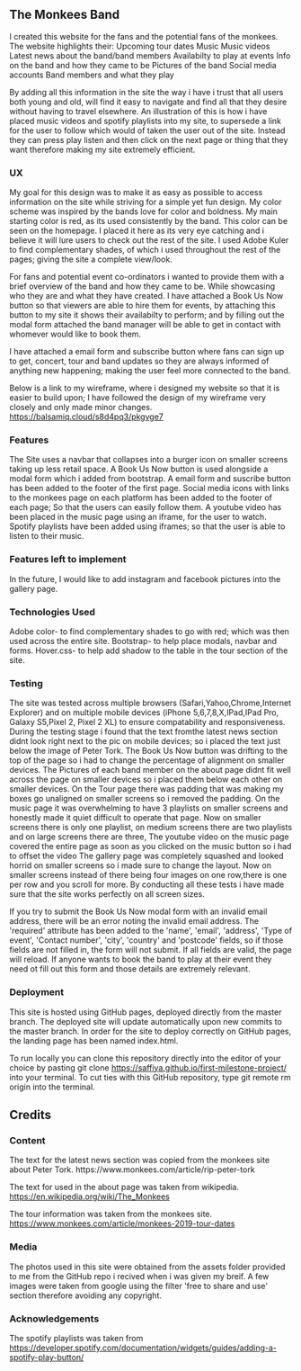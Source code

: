 <h2>The Monkees Band</h2>
I created this website for the fans and the potential fans of the monkees.
The website highlights their:
Upcoming tour dates 
Music
Music videos
Latest news about the band/band members
Availabilty to play at events 
Info on the band and how they came to be
Pictures of the band
Social media accounts
Band members and what they play

By adding all this information in the site the way i have i trust that all users both young and old,
will find it easy to navigate and find all that they desire without having to travel elsewhere.
An illustration of this is how i have placed music videos and spotify playlists into my site,
to supersede a link for the user to follow which would of taken the user out of the site.
Instead they can press play listen and then click on the next page or thing that they want therefore making my site extremely efficient.

<h3>UX</h3>
My goal for this design was to make it as easy as possible to access information on the site while striving for a simple yet fun design.
My color scheme was inspired by the bands love for color and boldness.
My main starting color is red, as its used consistently by the band. 
This color can be seen on the homepage. I placed it here as its very eye catching and i believe it will lure users to check out the rest of the site.
I used Adobe Kuler to find complementary shades, of which i used throughout the rest of the pages; giving the site a complete view/look.

For fans and potential event co-ordinators i wanted to provide them with a brief overview of the band and how they came to be. 
While showcasing who they are and what they have created. 
I have attached a Book Us Now button so that viewers are able to hire them for events,
by attaching this button to my site it shows their availabilty to perform; and by filling out the modal form attached the band manager will be able to get in contact with whomever would like to book them.

I have attached a email form and subscribe button where fans can sign up to get, concert, tour and band updates so they are always informed of anything new happening; making the user feel more connected to the band.

Below is a link to my wireframe, where i designed my website so that it is easier to build upon; I have followed the design of my wireframe very closely and only made minor changes.
https://balsamiq.cloud/s8d4pq3/pkgvge7

<h3>Features</h3

The Site uses a navbar that collapses into a burger icon on smaller screens taking up less retail space.
A Book Us Now button is used alongside a modal form which i added from bootstrap.
A email form and suscribe button has been added to the footer of the first page.
Social media icons with links to the monkees page on each platform has been added to the footer of each page; So that the users can easily follow them.
A youtube video has been placed in the music page using an iframe, for the user to watch.
Spotify playlists have been added using iframes; so that the user is able to listen to their music.

<h3>Features left to implement</h3>

In the future, I would like to add instagram and facebook pictures into the gallery page.

<h3>Technologies Used</h3>
Adobe color- to find complementary shades to go with red; which was then used across the entire site.
Bootstrap- to help place modals, navbar and forms.
Hover.css- to help add shadow to the table in the tour section of the site.

<h3>Testing</h3>
The site was tested across multiple browsers (Safari,Yahoo,Chrome,Internet Explorer) 
and on multiple mobile devices (iPhone 5,6,7,8,X,IPad,IPad Pro, Galaxy S5,Pixel 2, Pixel 2 XL) to ensure compatability and responsiveness.
During the testing stage i found that the text fromthe latest news section didnt look right next to the pic on mobile devices; so i placed the text just below the image of Peter Tork.
The Book Us Now button was drifting to the top of the page so i had to change the percentage of alignment on smaller devices.
The Pictures of each band member on the about page didnt fit well across the page on smaller devices so i placed them below each other on smaller devices.
On the Tour page there was padding that was making my boxes go unaligned on smaller screens so i removed the padding.
On the music page it was overwhelming to have 3 playlists on smaller screens and honestly made it quiet difficult to operate that page. Now on smaller screens there is only one playlist, on medium screens there are two playlists and on large screens there are three,
The youtube video on the music page covered the entire page as soon as you clicked on the music button so i had to offset the video 
The gallery page was completely squashed and looked horrid on smaller screens so i made sure to change the layout.
Now on smaller screens instead of there being four images on one row,there is one per row and you scroll for more.
By conducting all these tests i have made sure that the site works perfectly on all screen sizes.

If you try to submit the Book Us Now modal form with an invalid email address, there will be an error noting the invalid email address.
The 'required' attribute has been added to the 'name', 'email', 'address', 'Type of event', 'Contact number', 'city', 'country' and 'postcode' fields,
so if those fields are not filled in, the form will not submit. 
If all fields are valid, the page will reload. If anyone wants to book the band to play at their event they need ot fill out this form and those details are extremely relevant.

<h3>Deployment</h3>
This site is hosted using GitHub pages, deployed directly from the master branch. The deployed site will update automatically upon new commits to the master branch.
In order for the site to deploy correctly on GitHub pages, the landing page has been named index.html.

To run locally you can clone this repository directly into the editor of your choice by pasting git clone
https://saffiya.github.io/first-milestone-project/ into your terminal. To cut ties with this GitHub repository, type git remote rm origin into the terminal.

<h2>Credits</h2>

<h3>Content</h3>
The text for the latest news section was copied from the monkees site about Peter Tork.
https://www.monkees.com/article/rip-peter-tork

The text for used in the about page was taken from wikipedia.
https://en.wikipedia.org/wiki/The_Monkees

The tour information was taken from the monkees site.
https://www.monkees.com/article/monkees-2019-tour-dates

<h3>Media</h3>
The photos used in this site were obtained from the assets folder provided to me from the GitHub repo i recived when i was given my breif.
A few images were taken from google using the filter 'free to share and use' section therefore avoiding any copyright.

<h3>Acknowledgements</h3>

The spotify playlists was taken from https://developer.spotify.com/documentation/widgets/guides/adding-a-spotify-play-button/
